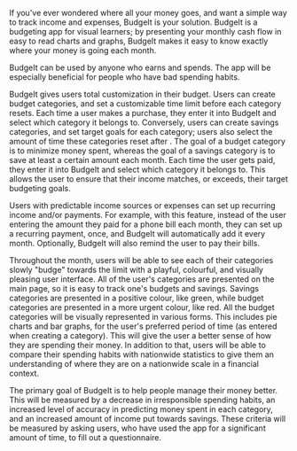 If you&#39;ve ever wondered where all your money goes, and want a simple way to track income and expenses, BudgeIt is your solution. BudgeIt is a budgeting app for visual learners; by presenting your monthly cash flow in easy to read charts and graphs, BudgeIt makes it easy to know exactly where your money is going each month.

BudgeIt can be used by anyone who earns and spends. The app will be especially beneficial for people who have bad spending habits.

BudgeIt gives users total customization in their budget. Users can create budget categories, and set a customizable time limit before each category resets. Each time a user makes a purchase, they enter it into BudgeIt and select which category it belongs to. Conversely, users can create savings categories, and set target goals for each category; users also select the amount of time these categories reset after . The goal of a budget category is to minimize money spent, whereas the goal of a savings category is to save at least a certain amount each month.  Each time the user gets paid, they enter it into BudgeIt and select which category it belongs to. This allows the user to ensure that their income matches, or exceeds, their target budgeting goals.

Users with predictable income sources or expenses can set up recurring income and/or payments. For example, with this feature, instead of the user entering the amount they paid for a phone bill each month, they can set up a recurring payment, once, and BudgeIt will automatically add it every month. Optionally, BudgeIt will also remind the user to pay their bills.

Throughout the month, users will be able to see each of their categories slowly &quot;budge&quot; towards the limit with a playful, colourful, and visually pleasing user interface. All of the user&#39;s categories are presented on the main page, so it is easy to track one&#39;s budgets and savings. Savings categories are presented in a positive colour, like green, while budget categories are presented in a more urgent colour, like red. All the budget categories will be visually represented in various forms. This includes pie charts and bar graphs, for the user&#39;s preferred period of time (as entered when creating a category). This will give the user a better sense of how they are spending their money. In addition to that, users will be able to compare their spending habits with nationwide statistics to give them an understanding of where they are on a nationwide scale in a financial context.

The primary goal of BudgeIt is to help people manage their money better. This will be measured by a decrease in irresponsible spending habits, an increased level of accuracy in predicting money spent in each category, and an increased amount of income put towards savings. These criteria will be measured by asking users, who have used the app for a significant amount of time, to fill out a questionnaire.
